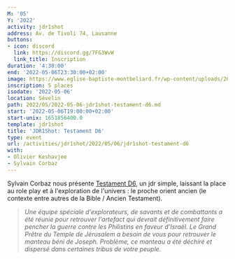 ```yaml
---
M: '05'
Y: '2022'
activity: jdr1shot
address: Av. de Tivoli 74, Lausanne
buttons:
- icon: discord
  link: https://discord.gg/7FG3WvW
  link_title: Inscription
duration: '4:30:00'
end: '2022-05-06T23:30:00+02:00'
image: https://www.eglise-baptiste-montbeliard.fr/wp-content/uploads/2022/02/Exode.jpg
inscription: 5 places
isodate: '2022-05-06'
location: Sévelin
path: 2022/05/2022-05-06-jdr1shot-testament-d6.md
start: '2022-05-06T19:00:00+02:00'
start-unix: 1651856400.0
template: jdr1shot
title: 'JDR1Shot: Testament D6'
type: event
url: /activities/jdr1shot/2022/05/06/jdr1shot-testament-d6
with:
- Olivier Keshavjee
- Sylvain Corbaz
---
```

Sylvain Corbaz nous présente [Testament D6](https://www.pointkt.org/wp-content/uploads/2021/06/Testament-d6-1.2.pdf), un jdr simple, laissant la place au role play et à l'exploration de l'univers : le proche orient ancien (le contexte entre autres de la Bible / Ancien Testament).

> *Une équipe spéciale d'explorateurs, de savants et de combattants a été réunie pour retrouver l'artefact qui devrait définitivement faire pencher la guerre contre les Philistins en faveur d'Israël. Le Grand Prêtre du Temple de Jérusalem a besoin de vous pour retrouver le manteau béni de Joseph. Problème, ce manteau a été déchiré et dispersé dans certaines tribus de votre peuple.*